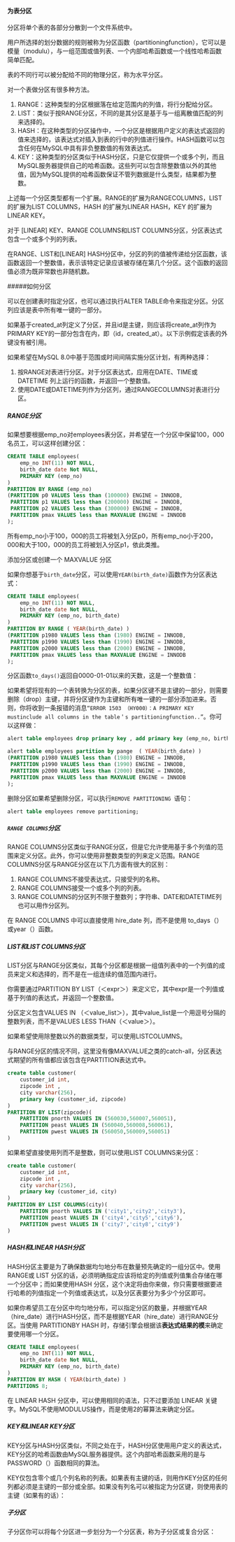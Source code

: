 #### 为表分区

分区将单个表的各部分分散到一个文件系统中。

用户所选择的划分数据的规则被称为分区函数（partitioningfunction），它可以是模量（modulu），与一组范围或值列表、一个内部哈希函数或一个线性哈希函数简单匹配。

表的不同行可以被分配给不同的物理分区，称为水平分区。



对一个表做分区有很多种方法。

1. RANGE：这种类型的分区根据落在给定范围内的列值，将行分配给分区。
2. LIST：类似于按RANGE分区，不同的是其分区是基于与一组离散值匹配的列来选择的。
3.  HASH：在这种类型的分区操作中，一个分区是根据用户定义的表达式返回的值来选择的，该表达式对插入到表的行中的列值进行操作。HASH函数可以包含任何在MySQL中具有非负整数值的有效表达式。
4.  KEY：这种类型的分区类似于HASH分区，只是它仅提供一个或多个列，而且MySQL服务器提供自己的哈希函数。这些列可以包含除整数值以外的其他值，因为MySQL提供的哈希函数保证不管列数据是什么类型，结果都为整数。

上述每一个分区类型都有一个扩展。RANGE的扩展为RANGECOLUMNS，LIST的扩展为LIST COLUMNS，HASH 的扩展为LINEAR HASH，KEY 的扩展为LINEAR KEY。

对于 [LINEAR] KEY、RANGE COLUMNS和LIST COLUMNS分区，分区表达式包含一个或多个列的列表。

在RANGE、LIST和[LINEAR] HASH分区中，分区的列的值被传递给分区函数，该函数返回一个整数值，表示该特定记录应该被存储在第几个分区。这个函数的返回值必须为既非常数也非随机数。



#####如何分区

可以在创建表时指定分区，也可以通过执行ALTER TABLE命令来指定分区。分区列应该是表中所有唯一键的一部分。

如果基于created_at列定义了分区，并且id是主键，则应该将create_at列作为PRIMARY KEY的一部分包含在内，即（id，created_at）。以下示例假定该表的外键没有被引用。



如果希望在MySQL 8.0中基于范围或时间间隔实施分区计划，有两种选择：

1. 按RANGE对表进行分区。对于分区表达式，应用在DATE、TIME或DATETIME 列上运行的函数，并返回一个整数值。
2.  使用DATE或DATETIME列作为分区列，通过RANGECOLUMNS对表进行分区。

##### RANGE分区

如果想要根据emp_no对employees表分区，并希望在一个分区中保留100，000名员工，可以这样创建分区：

```sql
CREATE TABLE employees(
	emp_no INT(11) NOT NULL,
	birth_date date Not NULL,
	PRIMARY KEY (emp_no)
)
PARTITION BY RANGE (emp_no)
(PARTITION p0 VALUES less than (100000) ENGINE = INNODB,
 PARTITION p1 VALUES less than (200000) ENGINE = INNODB,
 PARTITION p2 VALUES less than (300000) ENGINE = INNODB,
 PARTITION pmax VALUES less than MAXVALUE ENGINE = INNODB
);
```

所有emp_no小于100，000的员工将被划入分区p0，所有emp_no小于200，000和大于100，000的员工将被划入分区p1，依此类推。

添加分区或创建一个 MAXVALUE 分区



如果你想基于`birth_date`分区，可以使用`YEAR(birth_date)`函数作为分区表达式：

```sql
CREATE TABLE employees(
	emp_no INT(11) NOT NULL,
	birth_date date Not NULL,
	PRIMARY KEY (emp_no, birth_date)
)
PARTITION BY RANGE ( YEAR(birth_date) )
(PARTITION p1980 VALUES less than (1980) ENGINE = INNODB,
 PARTITION p1990 VALUES less than (1990) ENGINE = INNODB,
 PARTITION p2000 VALUES less than (2000) ENGINE = INNODB,
 PARTITION pmax VALUES less than MAXVALUE ENGINE = INNODB
);
```



分区函数`to_days()`返回自0000-01-01以来的天数，这是一个整数值：



如果希望将现有的一个表转换为分区的表，如果分区键不是主键的一部分，则需要删除（drop）主键，并将分区键作为主键和所有唯一键的一部分添加进来。否则，你将收到一条报错的消息`“ERROR 1503 （HY000）：A PRIMARY KEY mustinclude all columns in the table＇s partitioningfunction..”`。你可以这样做：

```sql
alert table employees drop primary key , add primary key (emp_no, birth_date);

alert table employees partition by pange  ( YEAR(birth_date) )
(PARTITION p1980 VALUES less than (1980) ENGINE = INNODB,
 PARTITION p1990 VALUES less than (1990) ENGINE = INNODB,
 PARTITION p2000 VALUES less than (2000) ENGINE = INNODB,
 PARTITION pmax VALUES less than MAXVALUE ENGINE = INNODB
);
```

删除分区如果希望删除分区，可以执行`REMOVE PARTITIONING `语句：

```sql
alert table employees remove partitioning;
```



##### `RANGE COLUMNS`分区

RANGE COLUMNS分区类似于RANGE分区，但是它允许使用基于多个列值的范围来定义分区。此外，你可以使用非整数类型的列来定义范围。RANGE COLUMNS分区与RANGE分区在以下几方面有很大的区别：

1.  RANGE COLUMNS不接受表达式，只接受列的名称。
2.  RANGE COLUMNS接受一个或多个列的列表。
3.  RANGE COLUMNS的分区列不限于整数列；字符串、DATE和DATETIME列也可以用作分区列。

在 RANGE COLUMNS 中可以直接使用 hire_date 列，而不是使用 to_days（）或year（）函数。



##### LIST和LIST COLUMNS分区

LIST分区与RANGE分区类似，其每个分区都是根据一组值列表中的一个列值的成员来定义和选择的，而不是在一组连续的值范围内进行。

你需要通过PARTITION BY LIST（＜expr＞）来定义它，其中expr是一个列值或基于列值的表达式，并返回一个整数值。

分区定义包含VALUES IN （＜value_list＞），其中value_list是一个用逗号分隔的整数列表，而不是VALUES LESS THAN（＜value＞）。

如果希望使用除整数以外的数据类型，可以使用LISTCOLUMNS。

与RANGE分区的情况不同，这里没有像MAXVALUE之类的catch-all，分区表达式期望的所有值都应该包含在PARTITION表达式中。

```sql
create table customer(
	customer_id int,
    zipcode int ,
    city varchar(256),
    primary key (customer_id, zipcode)
)
PARTITION BY LIST(zipcode)(
	PARTITION pnorth VALUES IN (560030,560007,560051),
	PARTITION peast VALUES IN (560040,560008,560061),
	PARTITION pwest VALUES IN (560050,560009,560051)
)
```

如果希望直接使用列而不是整数，则可以使用LIST COLUMNS来分区：

```sql
create table customer(
	customer_id int,
    zipcode int ,
    city varchar(256),
    primary key (customer_id, city)
)
PARTITION BY LIST COLUMNS(city)(
	PARTITION pnorth VALUES IN ('city1','city2','city3'),
	PARTITION peast VALUES IN ('city4','city5','city6'),
	PARTITION pwest VALUES IN ('city7','city8','city9')
)
```

##### HASH和LINEAR HASH分区

HASH分区主要是为了确保数据均匀地分布在数量预先确定的一组分区中。使用RANGE或 LIST 分区的话，必须明确指定应该将给定的列值或列值集合存储在哪一个分区中；而如果使用HASH 分区，这个决定将由你来做，你只需要根据要进行哈希的列值指定一个列值或表达式，以及分区表要分为多少个分区即可。

如果你希望员工在分区中均匀地分布，可以指定分区的数量，并根据YEAR（hire_date）进行HASH分区，而不是根据YEAR（hire_date）进行RANGE分区。当使用 PARTITIONBY HASH 时，存储引擎会根据该**表达式结果的模**来确定要使用哪一个分区。

```sql
CREATE TABLE employees(
	emp_no INT(11) NOT NULL,
	birth_date date Not NULL,
	PRIMARY KEY (emp_no, birth_date)
)
PARTITION BY HASH ( YEAR(birth_date) )
PARTITIONS 8;
```



在 LINEAR HASH 分区中，可以使用相同的语法，只不过要添加 LINEAR 关键字。MySQL不使用MODULUS操作，而是使用2的幂算法来确定分区。

##### KEY和LINEAR KEY分区

KEY分区与HASH分区类似，不同之处在于，HASH分区使用用户定义的表达式，KEY分区的哈希函数由MySQL服务器提供。这个内部哈希函数采用的是与PASSWORD（）函数相同的算法。

KEY仅包含零个或几个列名称的列表。如果表有主键的话，则用作KEY分区的任何列都必须是主键的一部分或全部。如果没有列名可以被指定为分区键，则使用表的主键（如果有的话）：

##### 子分区

子分区你可以将每个分区进一步划分为一个分区表，称为子分区或复合分区：

